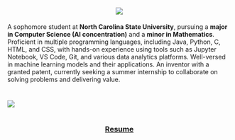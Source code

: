 <h1 align="center">
    <img src="https://readme-typing-svg.herokuapp.com/?font=Righteous&size=35&center=true&vCenter=true&width=500&height=70&duration=4000&lines=Hi+There!+✨;+I'm+Suyash+!+✨;" />
</h1>
A sophomore student at <b>North Carolina State University</b>, pursuing a <b>major in Computer Science (AI concentration)</b> and a <b>minor in Mathematics</b>. Proficient in multiple programming languages, including Java, Python, C, HTML, and CSS, with hands-on experience using tools such as Jupyter Notebook, VS Code, Git, and various data analytics platforms. Well-versed in machine learning models and their applications. An inventor with a granted patent, currently seeking a summer internship to collaborate on solving problems and delivering value.

<h1></h1>
<p align="center">
<a href="#">
    <img src="https://skillicons.dev/icons?i=c,cpp,python,java,github,html,css,javascript,ai,vscode&theme=light&perline=10"
         style="display: block; margin: auto;" />
</a>
</p>
<h1></h1>
<h3 align="center"><a href="https://suyashcoding.github.io/Welcome/">Resume</a></h3>

